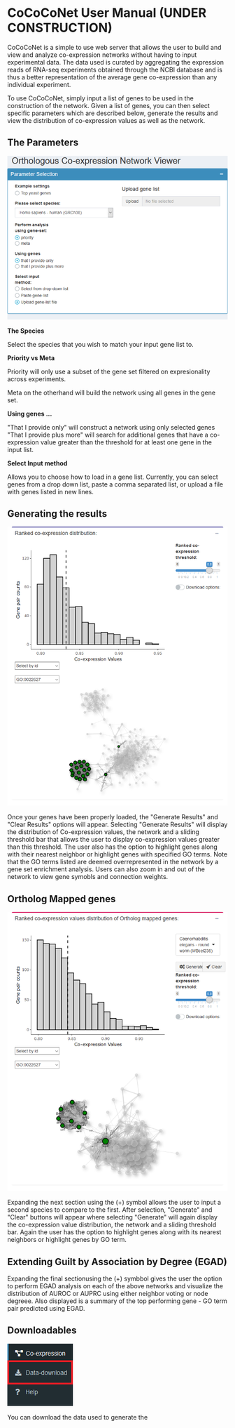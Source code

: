 # CoCoCoNet User Manual (UNDER CONSTRUCTION)

CoCoCoNet is a simple to use web server that allows the user to build and view and analyze co-expression networks without having to input experimental data. The data used is curated by aggregating the expression reads of RNA-seq experiments obtained through the NCBI database and is thus a better representation of the average gene co-expression than any individual experiment. 

To use CoCoCoNet, simply input a list of genes to be used in the construction of the network. Given a list of genes, you can then select specific parameters which are described below, generate the results and view the distribution of co-expression values as well as the network. 



## The Parameters
![param](https://github.com/johnlee4/CoCoCoNet/blob/master/figures/parameters.png)

**The Species**
  
  Select the species that you wish to match your input gene list to. 
  
**Priority vs Meta**
  
  Priority will only use a subset of the gene set filtered on expresionality across experiments.
  
  Meta on the otherhand will build the network using all genes in the gene set.
  

**Using genes ...**
  
  "That I provide only" will construct a network using only selected genes
  "That I provide plus more" will search for additional genes that have a co-expression value greater than the threshold for at least one gene in the input list.
  
**Select Input method**
  
  Allows you to choose how to load in a gene list. Currently, you can select genes from a drop down list, paste a comma separated list, or upload a file with genes listed in new lines. 
  
## Generating the results
![yeast](https://github.com/johnlee4/CoCoCoNet/blob/master/figures/yeast.png)


Once your genes have been properly loaded, the "Generate Results" and "Clear Results" options will appear. Selecting "Generate Results" will display the distribution of Co-expression values, the network and a sliding threshold bar that allows the user to display co-expression values greater than this threshold. The user also has the option to highlight genes along with their nearest neighbor or highlight genes with specified GO terms. Note that the GO terms listed are deemed overrepresented in the network by a gene set enrichment analysis. Users can also zoom in and out of the network to view gene symobls and connection weights. 

## Ortholog Mapped genes
![C_elegans](https://github.com/johnlee4/CoCoCoNet/blob/master/figures/C_elegans.png)

Expanding the next section using the (+) symbol allows the user to input a second species to compare to the first. After selection, "Generate" and "Clear" buttons will appear where selecting "Generate" will again display the co-expression value distribution, the network and a sliding threshold bar. Again the user has the option to highlight genes along with its nearest neighbors or highlight genes by GO term.  

## Extending Guilt by Association by Degree (EGAD)
Expanding the final sectionusing the (+) symbbol gives the user the option to perform EGAD analysis on each of the above networks and visualize the distribution of AUROC  or AUPRC using either neighbor voting or node degreee. Also displayed is a summary of the top performing gene - GO term pair predicted using EGAD. 


## Downloadables
![download](https://github.com/johnlee4/CoCoCoNet/blob/master/figures/download.png)

You can download the data used to generate the 

